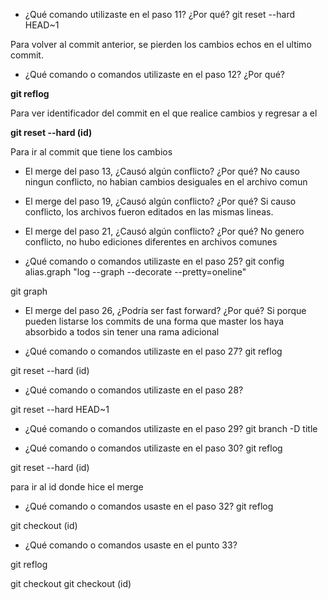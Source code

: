 - ¿Qué comando utilizaste en el paso 11? ¿Por qué?
git reset --hard HEAD~1

Para volver al commit anterior, se pierden los cambios echos en el ultimo commit.

- ¿Qué comando o comandos utilizaste en el paso 12? ¿Por qué?

**git reflog** 

Para ver identificador del commit en el que realice cambios y regresar a el

**git reset --hard (id)**

Para ir al commit que tiene los cambios

- El merge del paso 13, ¿Causó algún conflicto? ¿Por qué?
No causo ningun conflicto, no habian cambios desiguales en el archivo comun

- El merge del paso 19, ¿Causó algún conflicto? ¿Por qué?
Si causo conflicto, los archivos fueron editados en las mismas lineas.

- El merge del paso 21, ¿Causó algún conflicto? ¿Por qué?
No genero conflicto, no hubo ediciones diferentes en archivos comunes

- ¿Qué comando o comandos utilizaste en el paso 25?
git config alias.graph "log --graph --decorate --pretty=oneline"

git graph

- El merge del paso 26, ¿Podría ser fast forward? ¿Por qué?
Si porque pueden listarse los commits de una forma que master los haya absorbido a todos sin tener una rama adicional 

- ¿Qué comando o comandos utilizaste en el paso 27?
git reflog

git reset --hard (id)

- ¿Qué comando o comandos utilizaste en el paso 28?

git reset --hard HEAD~1


- ¿Qué comando o comandos utilizaste en el paso 29?
git branch -D title

- ¿Qué comando o comandos utilizaste en el paso 30?
git reflog

git reset --hard (id)

para ir al id donde hice el merge

- ¿Qué comando o comandos usaste en el paso 32?
git reflog

git checkout (id)

- ¿Qué comando o comandos usaste en el punto 33?

git reflog 

git checkout git checkout (id)
